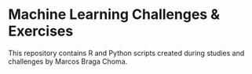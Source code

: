 # Machine Learning Challenges & Exercises

This repository contains R and Python scripts created during studies and challenges by Marcos Braga Choma.
